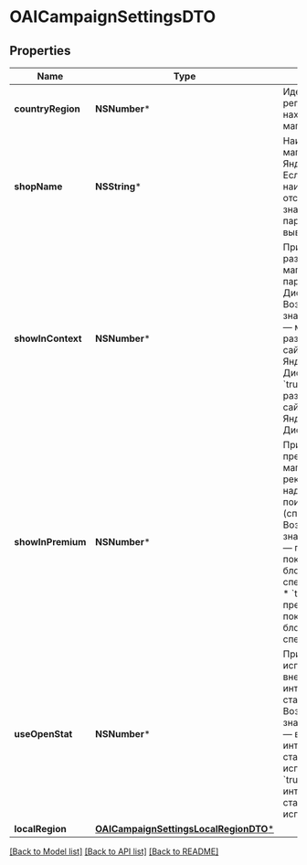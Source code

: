 # OAICampaignSettingsDTO

## Properties
Name | Type | Description | Notes
------------ | ------------- | ------------- | -------------
**countryRegion** | **NSNumber*** | Идентификатор региона, в котором находится магазин. | [optional] 
**shopName** | **NSString*** | Наименование магазина на Яндекс Маркете. Если наименование отсутствует, значение параметра выводится — &#x60;null&#x60;.  | [optional] 
**showInContext** | **NSNumber*** | Признак размещения магазина на сайтах партнеров Яндекс Дистрибуции. Возможные значения: * &#x60;false&#x60; — магазин не размещен на сайтах партнеров Яндекс Дистрибуции. * &#x60;true&#x60; — магазин размещен на сайтах партнеров Яндекс Дистрибуции.  | [optional] 
**showInPremium** | **NSNumber*** | Признак показа предложений магазина в рекламном блоке над результатами поиска (cпецразмещение). Возможные значения: * &#x60;false&#x60; — предложения не показываются в блоке cпецразмещения. * &#x60;true&#x60; — предложения показываются в блоке cпецразмещения.  | [optional] 
**useOpenStat** | **NSNumber*** | Признак использования внешней интернет-статистики. Возможные значения: * &#x60;false&#x60; — внешняя интернет-статистика не используется. * &#x60;true&#x60; — внешняя интернет-статистика используется.  | [optional] 
**localRegion** | [**OAICampaignSettingsLocalRegionDTO***](OAICampaignSettingsLocalRegionDTO.md) |  | [optional] 

[[Back to Model list]](../README.md#documentation-for-models) [[Back to API list]](../README.md#documentation-for-api-endpoints) [[Back to README]](../README.md)


